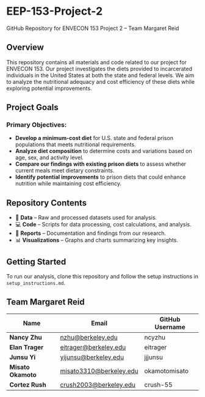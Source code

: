 # EEP-153-Project-2
GitHub Repository for ENVECON 153 Project 2 – Team Margaret Reid

## Overview  
This repository contains all materials and code related to our project for ENVECON 153. Our project investigates the diets provided to incarcerated individuals in the United States at both the state and federal levels. We aim to analyze the nutritional adequacy and cost efficiency of these diets while exploring potential improvements.  

## Project Goals  

### Primary Objectives:  
- **Develop a minimum-cost diet** for U.S. state and federal prison populations that meets nutritional requirements.  
- **Analyze diet composition** to determine costs and variations based on age, sex, and activity level.  
- **Compare our findings with existing prison diets** to assess whether current meals meet dietary constraints.  
- **Identify potential improvements** to prison diets that could enhance nutrition while maintaining cost efficiency.  

## Repository Contents  
- 📂 **Data** – Raw and processed datasets used for analysis.  
- 💻 **Code** – Scripts for data processing, cost calculations, and analysis.  
- 📄 **Reports** – Documentation and findings from our research.  
- 📊 **Visualizations** – Graphs and charts summarizing key insights.  

## Getting Started  
To run our analysis, clone this repository and follow the setup instructions in `setup_instructions.md`.  

## Team Margaret Reid  

| Name          | Email                      | GitHub Username  |  
|--------------|----------------------------|------------------|  
| **Nancy Zhu**   | nzhu@berkeley.edu          | ncyzhu |  
| **Elan Trager** | eitrager@berkeley.edu      | eitrager |  
| **Junsu Yi**    | yijunsu@berkeley.edu       | jjjunsu |  
| **Misato Okamoto** | misato3310@berkeley.edu | okamotomisato |  
| **Cortez Rush** | crush2003@berkeley.edu     | crush-55 |  
